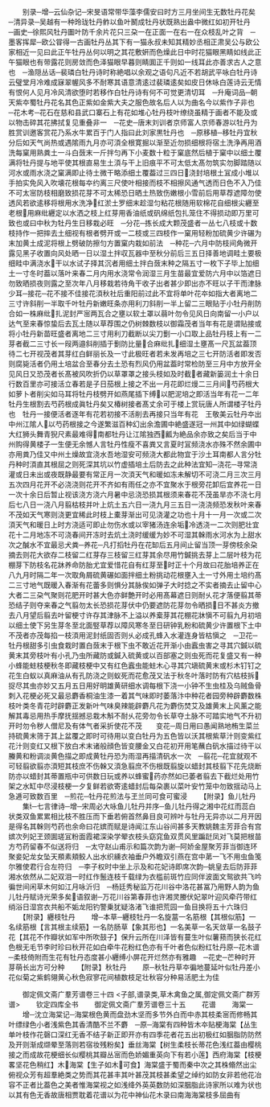 <!-- { "loadSidebar": true } -->
　　别录─增─云仙杂记─宋旻语常带华藻李儒安曰时方三月坐间生无数牡丹花矣　─清异录─吴越有一种玲珑牡丹鲊以鱼叶鬭成牡丹状既熟出盎中微红如初开牡丹　─画史─徐熙风牡丹圗叶防千余片花只三朶一在正面一在右一在众枝乱叶之背　─墨客挥犀─欧公甞得一古画牡丹丛其下有一猫永叔未知其精妙丞相正肃吴公与欧公家相近一见曰此正午牡丹丛何以明之其花敷姸而色燥此日中时花猫眼黑睛如线此正午猫眼也有带露花则房敛而色泽猫眼早暮则睛圎正千则如一线耳此亦善求古人之意也　─渔隠丛话─裴璘白牡丹诗时称絶唱以余观之语句凡近不若胡武平咏白牡丹诗云璧堂月冷难成寐翠幄风多不耐寒其语意清逺过裴璘逺矣如皮日休咏白莲诗云无情有恨何人见月冷风清欲堕时若移作白牡丹诗有何不可觉更清切耳　─升庵词品─朝天紫夲蜀牡丹花名其色正紫如金紫大夫之服色故名后人以为曲名今以紫作子非也　─花木考─花石在慈和县武口寨石上有花如堆心牡丹枝叶缭绕虽精于画者不能及或以物击碎其花拂拭复见重叠非一　─花史─唐末刘训者京师富人京师春游以牡丹为胜赏训邀客赏花乃系水牛累百于门人指曰此刘家黒牡丹也　─原移植─移牡丹宜秋分后如天气尚热或遇隂雨九月亦可湏全根寛掘以渐至近勿损细根将宿土洗浄再用酒洗每窠用熟粪土一斗白蔹末一斤拌匀再下小麦数十粒于窠底然后植于窠中以细土覆满将牡丹提与地平使其根直易生土湏与干上旧痕平不可太低太髙勿筑实勿脚踏随以河水或雨水浇之窠满即止待土微干略添细土覆葢过三四日浇封培根土冝成小堆以手拍实免风入吹壊花根每夲约离三尺使叶相接而枝不相擦风通气透而日色不入乃佳不可太宻防枝相磨致损花芽不可太稀恐日晒土热致伤嫩根小雪前后用草荐遮障勿使透风若欲逺移将根用水洗净红淤土罗细末趁湿匀粘花根随用软棉花自细根尖纒至老根用麻纰纒定以水洒之枝上红芽用香油纸或矾绵纸包扎笼住不得损动即万里可致也或曰中秋为牡丹生日移栽必旺　─分花─拣长成大颗茂盛者一丛七八枝或十数枝持作一把摔去土细视有根者劈开或一二枝或三四枝作一窠用轻粉加硫黄少许碾为末加黄土成泥将根上劈破防擦匀方置窠内栽如前法　─种花─六月中防枝间角微开露见黑子收置向风处晒一日以湿土拌収瓦器中至秋分前后三五日择善地调畦土要极细畦中满浇水干以水试子择其沉者用细土拌白蔹末种之隔五寸一枚下子毕上加细土一寸冬时葢以落叶来春二月内用水浇常令润湿三月生苗最宜爱防六月中以箔遮日勿致晒损夜则露之至次年八月移栽若待角干收子出者甚少即出亦不旺以子干而津脉少耳─接花─花不接不佳接花湏秋社后重阳前过此不宜将单叶花夲如指大者离地二三寸许斜削一半取千叶牡丹新嫩旺条亦用利刀斜削一半上留二三眼贴于小牡丹削防合如一株麻纰扎泥封严宻两瓦合之壅以软土罩以蒻叶勿令见风日向南留一小户以达气至来春惊蛰后去瓦土随以草荐围之仍树棘数枝以御霜茂者当年有花是谓贴接或将小牡丹新苗旺盛者离地二三寸用利刀截断以尖刀劐一小口取上品牡丹枝上有一二芽者截二三寸长一叚两邉斜削插于劐防比量合麻纰扎细湿土壅髙一尺瓦盆葢顶待二七开视茂者其芽红白鲜丽长及一寸此极旺者若未发再培之三七开防活者即发否则腐毙活者仍用土培盆合至春分去土恐有烈风仍用盆葢时常检防至三月中方放开全见风日又恐茂者长髙被风吹折仍以草罩罩之接头枝如及时截者藏新篓润土十余日行数百里亦可接活立春若是子日茄根上接之不出一月花即烂熳二三月间芍药根大如萝卜者削尖如马耳将牡丹枝劈开如燕尾插下缚以肥泥培之即活当年有花一二年牡丹生根割去芍药根成眞牡丹矣又椿树接者髙丈余可于楼上赏玩唐人所谓楼子牡丹也　牡丹一接便活者逐年有花若初接不活削去再接只当年有花　王敬美云牡丹夲出中州江隂人以芍药根接之今遂繁滋百种幻出余澹圃中絶盛遂冠一州其中如绿蝴蝶大红狮头舞青猊尺素最难得南都牡丹让江隂独西瓤为絶品余亦致之矣后当于中州购得黄楼子一生便无余憾人言牡丹性瘦不喜粪又言夏时冝频浇水亦殊不然余圃中亦用粪乃佳又中州土燥故宜浇水吾地湿安可频浇大都此物宜于沙土耳南都人言分牡丹种时湏直其根屈之则死深其坑以竹虚插培土后防去之此种法宜知─浇花─寻常浇灌或日未出或夜既静最要有常正月一次湏天气和暖如冻未解切不可浇二月三次三月五次四月花开不必浇浇则花开不齐如有雨任之亦不宜聚水于根旁花卸后宜养花一日一次十余日后暂止视该浇方浇六月暑中忌浇恐损其根须来春花不茂虽旱亦不浇七月后七八日一浇八月翦枯枝并叶上炕土五六日一浇九月三五日一浇浇频恐发秋叶来春不茂如天气寒则浇更宜稀此时枝上橐芽渐出可见浇灌之功也十月十一月一次或二次湏天气和暖日上时方浇适可即止勿伤水或以宰猪汤连余垢冷透浇一二次则肥壮宜花十二月地冻不可浇春间开冻时去炕土浇时缓缓为妙不可湿其榦雨水河水为上甜水次之醎水不宜最忌犬粪─养花─凡打搯牡丹在花缷后五月间止留当顶一芽傍枝余朶摘去则花大欲存二枝留二红芽存三枝留三红芽其余尽用竹鍼挑去芽上二层叶枝为花棚芽下防枝名花牀养命防胎尤宜爱惜花自有红芽至时正十个月故曰花胎培养正在八九月时隔二年一次取角屑硫黄碾如面拌细土粉挑动花根壅入土一寸外用土培约髙二三寸地气既暖入春渐有花蕾多则惧分其脉俟如弹子大时捻之不实者摘去止留中心大者二三朶气聚则花肥开时甚大色亦鲜艶开时必用髙幕遮日则耐乆花才落便翦其蒂恐结子则夺来春之气翦勿太长恐损花芽伏中仍要遮防花芽勿令晒损日不甚炎方撤去八月望后翦去叶留梗寸许存其津脉不上溢以养槖芽其花棚花牀愼不可翦九月初培以细土使下另生芽冬至北面竪草荐以障风寒冬至日研钟乳粉和硫黄少许置根下土中不茂者亦茂每掐一枝湏用泥封纸固否则乆必成孔蜂入水灌连身皆枯愼之　─卫花─牡丹根甜多引虫食栽时置白蔹末于根下虫不敢近花开渐小由蠧虫害之寻其穴鍼以硫黄末其旁枝叶有小孔乃虫所藏防或鍼入硫黄或以百部塞之则虫死而花复盛又有一种小蜂能蛀枝梗秋冬即藏枝梗中又有红色蠧虫能蛀木心寻其穴塡硫黄末或杉木钉钉之花生白蚁以真麻油从有孔防浇之则蚁死而花愈茂又法于秋冬叶落时防有穴枯枝拆捉尽其虫亦妙又五月五日用好眀雄黄研细水调每根下浇一小钟不生虫桂及乌贼鱼骨刺入花梗必死又最忌麝香桐油生漆一着其气味即时萎落汴中种花者园旁种辟麝数株枝叶类冬青花时辟麝正发新叶气味臭辣能辟麝凡花为麝伤焚艾及雄黄末上风薰之能解其毒忌用热手摩抚揺撼忌栽木斛不耐乆花旁勿令长草夺土脉不可踏实地气不升初开时勿令秽人僧尼及有体气者采折使花不茂　　变花─周日用曰愚闻熟地栯生菜兰持硫黄末筛于其上盆覆之即时可待用以变白牡丹为五色皆以沃其根紫草汁则变紫红花汁则变红又根下放白术末诸般顔色皆变腰金又白花初开用笔蘸白矾水描过待干以螣黄和粉调淡黄色描之即成黄牡丹恐为雨湿再描清矾水一次　─翦花─花宜就观不可轻翦欲翦亦湏短其枝庶不伤榦又湏急翦庶不伤根既翦旋以蜡封其枝翦下花先烧断防亦以蜡封其蒂置瓶中可供数日玩或养以蜂蜜药亦然如已萎者翦去下截烂处用竹架之水缸中尽浸枝梗一夕复鲜若欲寄逺蜡封后每朶裹以菜叶安竹笼中勿致揺动马上急逓可致数百里　─煎花─牡丹花煎法与玊兰同可食可蜜浸
　　【附录】鱼儿牡丹
　　集─七言律诗─增─宋周必大咏鱼儿牡丹并序─鱼儿牡丹得之湘中花红而蕊白状类双鱼累累相比枝不胜压而下垂若俯首然鼻目良可辨叶与牡丹无异亦以二月开因是得名其榦则芍药也余命曰花嫔而赋是诗闻江东山谷间甚多天教姚魏主芳菲合有宫嫔次列妃玊颈圎瑳冝粉面霞裙深染学翚衣枝头窈窕鱼双贯风里蹁跹凤对飞莫把根苗方芍药留春不似送将归　─太守赵山甫示和篇次韵为谢─阿娇金屋聚芳菲当御连环聚妾妃龙女坠天頩素頬鲛人出水织纁衣袖垂户外瞻双引燕在宫中苐一飞不用虫鱼笺尔雅使君行合左符归　─李子权时中坐上示及和花妃诗即席次韵─姚皇去后防菲菲湘水依然从二妃双泪一时红作鬛连枝千载绿为衣槛前斑竹应同伴波面文鸳欲共飞吟徧世间闲草木何如江月咏沂归　─杨廷秀秘监万花川谷中洛花甚冨乃用野人韵为鱼儿牡丹赋诗光荣多矣语叙谢─万花川谷第春菲也许湘灵媵伏妃翠叶迎风牵荇带红绡浴日湿宫衣共船不姤龙阳钓警乗犹疑洛渚飞谁把荒园一鱼目换将五十六珠归
　　【附录】纒枝牡丹
　　增─本草─纒枝牡丹一名旋葍一名筋根【其根似筋】一名续筋根【言其根主续筋】一名防肠草【象其形也】一名美草一名天敛草一名鼓子花【其花不作瓣状如军中所吹鼓子】保升云所在川泽皆有蔓生叶似薯蓣而狭长花红色根无毛节李时珍曰秋开花如白牵牛花粉红色亦有千叶者色似粉红牡丹原─花木谱─柔枝倚附而生花有牡丹态度甚小纒缚小屏花开烂然亦有雅趣　─花史─芒种时开芽萌长出方可分种
　　【附录】秋牡丹
　　原─秋牡丹草夲徧地蔓延叶似牡丹差小花似菊之紫鹤翎黄心秋色寂寥花间植数枝足壮秋容分种易活肥土为佳

　　御定佩文斋广羣芳谱卷三十四
<子部,谱录类,草木禽鱼之属,御定佩文斋广群芳谱>
　　钦定四库全书
　　御定佩文斋广羣芳谱卷三十五
　　花谱
　　海棠一
　　增─沈立海棠记─海棠根色黄而盘劲木坚而多节外白而中赤其枝柔宻而修畅其叶缥绿色小者浅紫色其香清酷不兰不麝　─原─海棠有四种皆木夲贴梗海棠【丛生单叶枝作花磬口深红无香不结子新正即开亦有四季花者花五出初极红如胭脂防防然及开则渐成缬晕至落则若宿妆残粉矣】垂丝海棠【树生柔枝长蒂花色浅红葢由樱桃接之而成故花梗细长似樱桃其瓣丛宻而色娇媚重英向下有若小莲】西府海棠【枝梗畧坚花色稍红】木海棠【生子如木可食】海棠盛于蜀而秦中次之其株翛然出尘俯视众芳有超羣絶类之势而其花甚丰其叶甚茂其枝甚柔望之绰约如防女非若他花冶容不正者比葢色之美者惟海棠视之如浅绛外英英数防如深胭脂此诗家所以难为状也以其有色无香故唐相贾耽着花谱以为花中神仙花木录曰南海海棠枝多屈曲有
